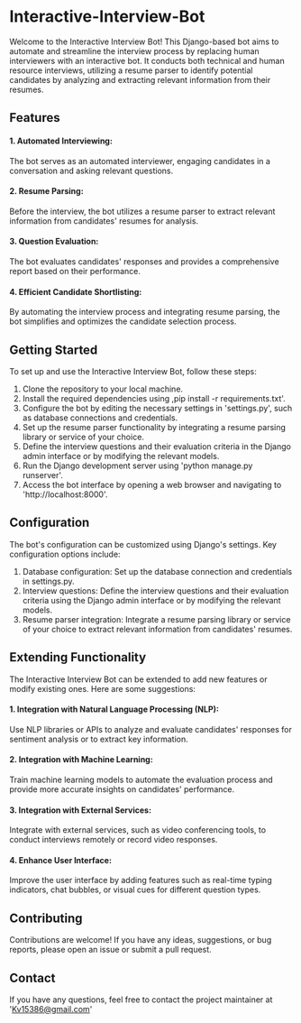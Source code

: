 # Interactive-Interview-Bot
 
Welcome to the Interactive Interview Bot! This Django-based bot aims to automate and streamline the interview process by replacing human interviewers with an interactive bot. It conducts both technical and human resource interviews, utilizing a resume parser to identify potential candidates by analyzing and extracting relevant information from their resumes.

## Features
#### 1. Automated Interviewing:
The bot serves as an automated interviewer, engaging candidates in a conversation and asking relevant questions.
#### 2. Resume Parsing: 
Before the interview, the bot utilizes a resume parser to extract relevant information from candidates' resumes for analysis.
#### 3. Question Evaluation: 
The bot evaluates candidates' responses and provides a comprehensive report based on their performance.
#### 4. Efficient Candidate Shortlisting: 
By automating the interview process and integrating resume parsing, the bot simplifies and optimizes the candidate selection process.

## Getting Started
To set up and use the Interactive Interview Bot, follow these steps:
1. Clone the repository to your local machine.
2. Install the required dependencies using ,pip install -r requirements.txt'.
3. Configure the bot by editing the necessary settings in 'settings.py', such as database connections and credentials.
4. Set up the resume parser functionality by integrating a resume parsing library or service of your choice.
5. Define the interview questions and their evaluation criteria in the Django admin interface or by modifying the relevant models.
6. Run the Django development server using 'python manage.py runserver'.
7. Access the bot interface by opening a web browser and navigating to 'http://localhost:8000'.

## Configuration
The bot's configuration can be customized using Django's settings. Key configuration options include:
1. Database configuration: Set up the database connection and credentials in settings.py.
2. Interview questions: Define the interview questions and their evaluation criteria using the Django admin interface or by modifying the relevant models.
3. Resume parser integration: Integrate a resume parsing library or service of your choice to extract relevant information from candidates' resumes.

## Extending Functionality
The Interactive Interview Bot can be extended to add new features or modify existing ones. Here are some suggestions:
#### 1. Integration with Natural Language Processing (NLP): 
Use NLP libraries or APIs to analyze and evaluate candidates' responses for sentiment analysis or to extract key information.
#### 2. Integration with Machine Learning: 
Train machine learning models to automate the evaluation process and provide more accurate insights on candidates' performance.
#### 3. Integration with External Services: 
Integrate with external services, such as video conferencing tools, to conduct interviews remotely or record video responses.
#### 4. Enhance User Interface: 
Improve the user interface by adding features such as real-time typing indicators, chat bubbles, or visual cues for different question types.

## Contributing
Contributions are welcome! If you have any ideas, suggestions, or bug reports, please open an issue or submit a pull request.

## Contact
If you have any questions, feel free to contact the project maintainer at 'Kv15386@gmail.com'

